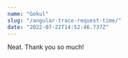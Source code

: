 ```yaml
---
name: "Gokul"
slug: "/angular-trace-request-time/"
date: "2022-07-22T14:52:46.737Z"
---
```

Neat. Thank you so much!
